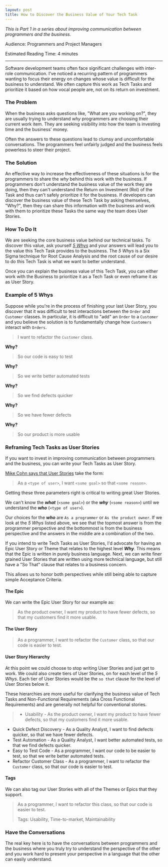 ```yaml
---
layout: post
title: How to Discover the Business Value of Your Tech Task
---
```

*This is Part 1 in a series about improving communication between
programmers and the business.*

Audience: Programmers and Project Managers

Estimated Reading Time: 4 minutes

---

Software development teams often face significant challenges with 
inter-role communication. I've noticed a recurring pattern of programmers 
wanting to focus their energy on changes whose value is difficult for
the business to understand. We often capture this work as Tech Tasks and
prioritize it based on how vocal people are, not on its return on
investment.

### The Problem
When the business asks questions like, "What are you working on?", they
are usually trying to understand *why* programmers are choosing their
current work item. They are seeking visibility into how the team is
investing time and the business' money.

Often the answers to these questions lead to clumsy and uncomfortable
conversations. The programmers feel unfairly judged and the business feels
powerless to steer their project.

### The Solution
An effective way to increase the effectiveness of these situations is
for the programmers to share the *why* behind this work with the business.
If programmers don't understand the business value of the work they are
doing, then they can't understand the Return on Investment (RoI) of the
Task and thus can't safely prioritize it for the business. If developers
can discover the business value of these Tech Task by asking
themselves, "Why?", then they can share this information with the
business and work with them to prioritize these Tasks the same way the
team does User Stories.

### How To Do It
We are seeking the core business value behind our technical tasks. To
discover this value, ask yourself [*5 Whys*](https://en.wikipedia.org/wiki/5_Whys)
and your answers will lead you to the value this Tech Task provides to
the business.
The *5 Whys* is a Six Sigma technique for Root Cause Analysis
and the root cause of our desire to do this Tech Task is what we want to
better understand.

Once you can explain the business value of this Tech Task, you
can either work with the Business to prioritize it as a Tech Task or
even reframe it as as User Story.

### Example of 5 Whys
Suppose while you're in the process of finishing your last User Story, you discover
that it was difficult to test interactions between the `Order` and `Customer`
classes. In particular, it is difficult to "add" an `Order` to a `Customer`
and you believe the solution is to fundamentally change how `Customers`
interact with `Orders`.

> I want to refactor the `Customer` class.

**Why?**

> So our code is easy to test

**Why?**

> So we write better automated tests

**Why?**

> So we find defects quicker

**Why?**

> So we have fewer defects

**Why?**

> So our product is more usable

### Reframing Tech Tasks as User Stories
If you want to invest in improving communication between programmers and
the business, you can write your Tech Tasks as User Story.

[Mike Cohn says that User Stories](https://www.mountaingoatsoftware.com/agile/user-stories)
take the form:
> As a `<type of user>`, I want `<some goal>` so that `<some reason>`.

Getting these three parameters right is critical to writing great User Stories.

We can't know the ***what*** (`<some goal>`) or the ***why***
(`<some reason>`) until we understand the ***who*** (`<type of user>`).

Our choices for the ***who*** are `As a programmer` or `As the product owner`.
If we look at the *5 Whys* listed above, we see that the topmost answer
is from the programmer perspective and the bottommost is from the business
perspective and the answers in the middle are a combination of the two.

If you intend to write Tech Tasks as User Stories, I'd advocate for having an
Epic User Story or Theme that relates to the highest level ***Why***. This means that
the Epic is written in purely business language. Next, we can write finer grained
User Stories that are written using more technical language, but still have a
"So That" clause that relates to a business concern.

This allows us to honor both perspectives while still being able to capture simple
Acceptance Criteria.

#### The Epic
We can write the Epic User Story for our example as:

> As the product owner, I want my product to have fewer defects, so that
my customers find it more usable.

#### The User Story
> As a programmer, I want to refactor the `Customer` class, so that our code
is easier to test.

#### User Story Hierarchy
At this point we could choose to stop writing User Stories and just get to work.
We could also create tiers of User Stories, on for each level of the *5 Whys*.
Each tier of User Stories would be the `so that` clause for the level of User Stories
below it.

These hierarchies are more useful for clarifying the business value of
Tech Tasks and Non-Functional Requirements (aka Cross Functional
Requirements) and are generally not helpful for conventional stories.

> * Usability - As the product owner, I want my product to have fewer defects, so that
my customers find it more usable.
* Quick Defect Discovery - As a Quality Analyst, I want to find defects quicker, so that we have
fewer defects.
* Test Automation - As a Quality Analyst, I want better automated tests, so that we find
defects quicker.
* Easy to Test Code - As a programmer, I want our code to be easier to test, so that we
write better automated tests.
* Refactor Customer Class - As a programmer, I want to refactor the `Customer` class, so that our code
is easier to test.

#### Tags
We can also tag our User Stories with all of the Themes or Epics that they
support.

> As a programmer, I want to refactor this class, so that our code
is easier to test.
>
> Tags: Usability, Time-to-market, Maintainability

### Have the Conversations
The real key here is to have the conversations between programmers and
the business where you truly try to understand the perspective of the
other and you work hard to present your perspective in a language that
the other can easily understand.

